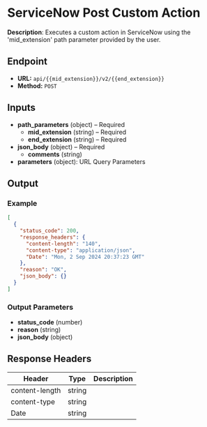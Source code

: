 # ServiceNow Post Custom Action

**Description**: Executes a custom action in ServiceNow using the 'mid_extension' path parameter provided by the user.

## Endpoint

- **URL:** `api/{{mid_extension}}/v2/{{end_extension}}`
- **Method:** `POST`
## Inputs

- **path_parameters** (object) – Required
  - **mid_extension** (string) – Required
  - **end_extension** (string) – Required
- **json_body** (object) – Required
  - **comments** (string)
- **parameters** (object): URL Query Parameters
## Output

### Example

```json
[
  {
    "status_code": 200,
    "response_headers": {
      "content-length": "140",
      "content-type": "application/json",
      "Date": "Mon, 2 Sep 2024 20:37:23 GMT"
    },
    "reason": "OK",
    "json_body": {}
  }
]
```
### Output Parameters

- **status_code** (number)
- **reason** (string)
- **json_body** (object)
## Response Headers

| Header | Type | Description |
|--------|------|-------------|
| content-length | string |  |
| content-type | string |  |
| Date | string |  |